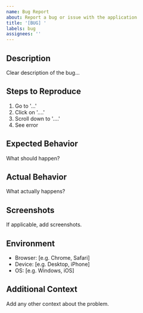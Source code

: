 ```yaml
---
name: Bug Report
about: Report a bug or issue with the application
title: '[BUG] '
labels: bug
assignees: ''
---
```


## Description
Clear description of the bug...

## Steps to Reproduce
1. Go to '...'
2. Click on '....'
3. Scroll down to '....'
4. See error

## Expected Behavior
What should happen?

## Actual Behavior  
What actually happens?

## Screenshots
If applicable, add screenshots.

## Environment
- Browser: [e.g. Chrome, Safari]
- Device: [e.g. Desktop, iPhone]
- OS: [e.g. Windows, iOS]

## Additional Context
Add any other context about the problem.
